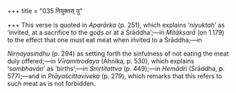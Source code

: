 +++
title = "035 नियुक्तस् तु"

+++
This verse is quoted in *Aparārka* (p. 251), which explains ‘*niyuktaḥ*’
as ‘invited, at a sacrifice to the gods or at a Śrāddha’;—in *Mitākṣarā*
(on 1.179) to the effect that one must eat meat when iṅvited to a
Śrāddha;—in

*Nirṇayasindhu* (p. 294) as setting forth the sinfulness of not eating
the meat duly offered;—in *Vīramitrodaya* (Āhnika, p. 530), which
explains ‘*sambhavān*’ as ‘births’;—in *Smṛtitattva* (p. 449);—in
*Hemādri* (Śrāddha, p. 577);—and in *Prāyaścittaviveka* (p. 279), which
remarks that this refers to such meat as is not forbidden.



